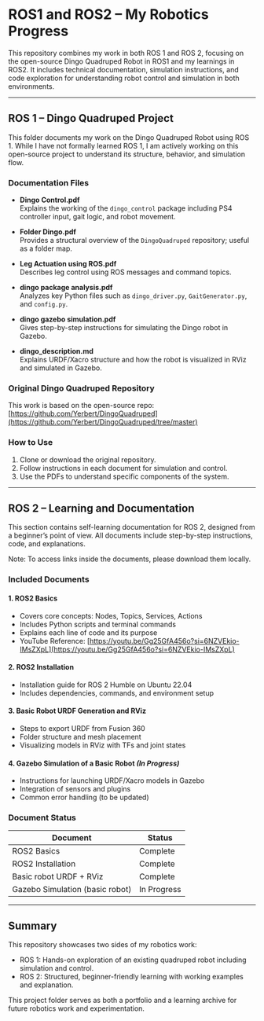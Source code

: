 # ROS1 and ROS2 – My Robotics Progress

This repository combines my work in both ROS 1 and ROS 2, focusing on the open-source Dingo Quadruped Robot in ROS1 and my learnings in ROS2. It includes technical documentation, simulation instructions, and code exploration for understanding robot control and simulation in both environments.

---

## ROS 1 – Dingo Quadruped Project

This folder documents my work on the Dingo Quadruped Robot using ROS 1. While I have not formally learned ROS 1, I am actively working on this open-source project to understand its structure, behavior, and simulation flow.

### Documentation Files

- **Dingo Control.pdf**  
  Explains the working of the `dingo_control` package including PS4 controller input, gait logic, and robot movement.

- **Folder Dingo.pdf**  
  Provides a structural overview of the `DingoQuadruped` repository; useful as a folder map.

- **Leg Actuation using ROS.pdf**  
  Describes leg control using ROS messages and command topics.

- **dingo package analysis.pdf**  
  Analyzes key Python files such as `dingo_driver.py`, `GaitGenerator.py`, and `config.py`.

- **dingo gazebo simulation.pdf**  
  Gives step-by-step instructions for simulating the Dingo robot in Gazebo.

- **dingo_description.md**  
  Explains URDF/Xacro structure and how the robot is visualized in RViz and simulated in Gazebo.

### Original Dingo Quadruped Repository

This work is based on the open-source repo:  
[https://github.com/Yerbert/DingoQuadruped](https://github.com/Yerbert/DingoQuadruped/tree/master)

### How to Use

1. Clone or download the original repository.
2. Follow instructions in each document for simulation and control.
3. Use the PDFs to understand specific components of the system.

---

## ROS 2 – Learning and Documentation

This section contains self-learning documentation for ROS 2, designed from a beginner’s point of view. All documents include step-by-step instructions, code, and explanations.

Note: To access links inside the documents, please download them locally.

### Included Documents

#### 1. ROS2 Basics  
- Covers core concepts: Nodes, Topics, Services, Actions  
- Includes Python scripts and terminal commands  
- Explains each line of code and its purpose  
- YouTube Reference: [https://youtu.be/Gg25GfA456o?si=6NZVEkio-IMsZXpL](https://youtu.be/Gg25GfA456o?si=6NZVEkio-IMsZXpL)

#### 2. ROS2 Installation  
- Installation guide for ROS 2 Humble on Ubuntu 22.04  
- Includes dependencies, commands, and environment setup

#### 3. Basic Robot URDF Generation and RViz  
- Steps to export URDF from Fusion 360  
- Folder structure and mesh placement  
- Visualizing models in RViz with TFs and joint states

#### 4. Gazebo Simulation of a Basic Robot *(In Progress)*  
- Instructions for launching URDF/Xacro models in Gazebo  
- Integration of sensors and plugins  
- Common error handling (to be updated)

### Document Status

| Document                             | Status       |
|--------------------------------------|--------------|
| ROS2 Basics                          | Complete     |
| ROS2 Installation                    | Complete     |
| Basic robot URDF + RViz              | Complete     |
| Gazebo Simulation (basic robot)      | In Progress  |

---

## Summary

This repository showcases two sides of my robotics work:

- ROS 1: Hands-on exploration of an existing quadruped robot including simulation and control.
- ROS 2: Structured, beginner-friendly learning with working examples and explanation.

This project folder serves as both a portfolio and a learning archive for future robotics work and experimentation.


